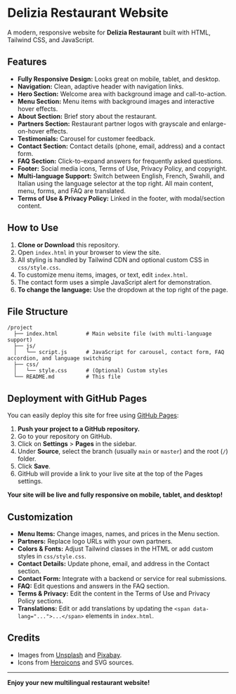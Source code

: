 # Delizia Restaurant Website

A modern, responsive website for **Delizia Restaurant** built with HTML, Tailwind CSS, and JavaScript.

## Features

- **Fully Responsive Design:** Looks great on mobile, tablet, and desktop.
- **Navigation:** Clean, adaptive header with navigation links.
- **Hero Section:** Welcome area with background image and call-to-action.
- **Menu Section:** Menu items with background images and interactive hover effects.
- **About Section:** Brief story about the restaurant.
- **Partners Section:** Restaurant partner logos with grayscale and enlarge-on-hover effects.
- **Testimonials:** Carousel for customer feedback.
- **Contact Section:** Contact details (phone, email, address) and a contact form.
- **FAQ Section:** Click-to-expand answers for frequently asked questions.
- **Footer:** Social media icons, Terms of Use, Privacy Policy, and copyright.
- **Multi-language Support:** Switch between English, French, Swahili, and Italian using the language selector at the top right. All main content, menu, forms, and FAQ are translated.
- **Terms of Use & Privacy Policy:** Linked in the footer, with modal/section content.

## How to Use

1. **Clone or Download** this repository.
2. Open `index.html` in your browser to view the site.
3. All styling is handled by Tailwind CDN and optional custom CSS in `css/style.css`.
4. To customize menu items, images, or text, edit `index.html`.
5. The contact form uses a simple JavaScript alert for demonstration.
6. **To change the language:** Use the dropdown at the top right of the page.

## File Structure

```
/project
  ├── index.html         # Main website file (with multi-language support)
  ├── js/
  │   └── script.js      # JavaScript for carousel, contact form, FAQ accordion, and language switching
  ├── css/
  │   └── style.css      # (Optional) Custom styles
  └── README.md          # This file
```

## Deployment with GitHub Pages

You can easily deploy this site for free using [GitHub Pages](https://pages.github.com):

1. **Push your project to a GitHub repository.**
2. Go to your repository on GitHub.
3. Click on **Settings** > **Pages** in the sidebar.
4. Under **Source**, select the branch (usually `main` or `master`) and the root (`/`) folder.
5. Click **Save**.  
6. GitHub will provide a link to your live site at the top of the Pages settings.

**Your site will be live and fully responsive on mobile, tablet, and desktop!**

## Customization

- **Menu Items:** Change images, names, and prices in the Menu section.
- **Partners:** Replace logo URLs with your own partners.
- **Colors & Fonts:** Adjust Tailwind classes in the HTML or add custom styles in `css/style.css`.
- **Contact Details:** Update phone, email, and address in the Contact section.
- **Contact Form:** Integrate with a backend or service for real submissions.
- **FAQ:** Edit questions and answers in the FAQ section.
- **Terms & Privacy:** Edit the content in the Terms of Use and Privacy Policy sections.
- **Translations:** Edit or add translations by updating the `<span data-lang="...">...</span>` elements in `index.html`.

## Credits

- Images from [Unsplash](https://unsplash.com/) and [Pixabay](https://pixabay.com/).
- Icons from [Heroicons](https://heroicons.com/) and SVG sources.

---

**Enjoy your new multilingual restaurant website!**